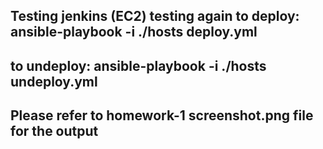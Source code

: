 Testing jenkins (EC2) testing again
to deploy:
ansible-playbook -i ./hosts deploy.yml
--------------------------------------------
to undeploy:
ansible-playbook -i ./hosts undeploy.yml 
------------------------------------------------------

Please refer to homework-1 screenshot.png file for the output
-----------------------------------------------------------------------
